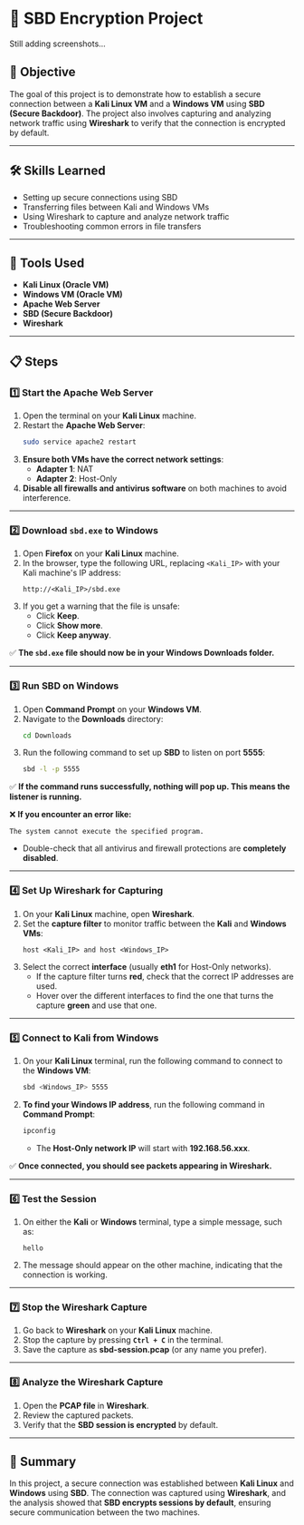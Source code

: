 # 🔐 SBD Encryption Project

Still adding screenshots...

## 📝 Objective
The goal of this project is to demonstrate how to establish a secure connection between a **Kali Linux VM** and a **Windows VM** using **SBD (Secure Backdoor)**. The project also involves capturing and analyzing network traffic using **Wireshark** to verify that the connection is encrypted by default.

---

## 🛠️ Skills Learned
- Setting up secure connections using SBD
- Transferring files between Kali and Windows VMs
- Using Wireshark to capture and analyze network traffic
- Troubleshooting common errors in file transfers

---

## 🧰 Tools Used
- **Kali Linux (Oracle VM)**
- **Windows VM (Oracle VM)**
- **Apache Web Server**
- **SBD (Secure Backdoor)**
- **Wireshark**

---

## 📋 Steps

### 1️⃣ Start the Apache Web Server
1. Open the terminal on your **Kali Linux** machine.
2. Restart the **Apache Web Server**:
   ```bash
   sudo service apache2 restart
   ```
3. **Ensure both VMs have the correct network settings**:
   - **Adapter 1**: NAT
   - **Adapter 2**: Host-Only
4. **Disable all firewalls and antivirus software** on both machines to avoid interference.

---

### 2️⃣ Download `sbd.exe` to Windows
1. Open **Firefox** on your **Kali Linux** machine.
2. In the browser, type the following URL, replacing `<Kali_IP>` with your Kali machine's IP address:
   ```
   http://<Kali_IP>/sbd.exe
   ```
3. If you get a warning that the file is unsafe:
   - Click **Keep**.
   - Click **Show more**.
   - Click **Keep anyway**.

✅ **The `sbd.exe` file should now be in your Windows Downloads folder.**

---

### 3️⃣ Run SBD on Windows
1. Open **Command Prompt** on your **Windows VM**.
2. Navigate to the **Downloads** directory:
   ```cmd
   cd Downloads
   ```
3. Run the following command to set up **SBD** to listen on port **5555**:
   ```cmd
   sbd -l -p 5555
   ```

✅ **If the command runs successfully, nothing will pop up. This means the listener is running.**

❌ **If you encounter an error like:**
   ```
   The system cannot execute the specified program.
   ```
   - Double-check that all antivirus and firewall protections are **completely disabled**.

---

### 4️⃣ Set Up Wireshark for Capturing
1. On your **Kali Linux** machine, open **Wireshark**.
2. Set the **capture filter** to monitor traffic between the **Kali** and **Windows VMs**:
   ```
   host <Kali_IP> and host <Windows_IP>
   ```
3. Select the correct **interface** (usually **eth1** for Host-Only networks).
   - If the capture filter turns **red**, check that the correct IP addresses are used.
   - Hover over the different interfaces to find the one that turns the capture **green** and use that one.

---

### 5️⃣ Connect to Kali from Windows
1. On your **Kali Linux** terminal, run the following command to connect to the **Windows VM**:
   ```bash
   sbd <Windows_IP> 5555
   ```
2. **To find your Windows IP address**, run the following command in **Command Prompt**:
   ```cmd
   ipconfig
   ```
   - The **Host-Only network IP** will start with **192.168.56.xxx**.

✅ **Once connected, you should see packets appearing in Wireshark.**

---

### 6️⃣ Test the Session
1. On either the **Kali** or **Windows** terminal, type a simple message, such as:
   ```
   hello
   ```
2. The message should appear on the other machine, indicating that the connection is working.

---

### 7️⃣ Stop the Wireshark Capture
1. Go back to **Wireshark** on your **Kali Linux** machine.
2. Stop the capture by pressing **`Ctrl + C`** in the terminal.
3. Save the capture as **sbd-session.pcap** (or any name you prefer).

---

### 8️⃣ Analyze the Wireshark Capture
1. Open the **PCAP file** in **Wireshark**.
2. Review the captured packets.
3. Verify that the **SBD session is encrypted** by default.

---

## 🎯 **Summary**
In this project, a secure connection was established between **Kali Linux** and **Windows** using **SBD**. The connection was captured using **Wireshark**, and the analysis showed that **SBD encrypts sessions by default**, ensuring secure communication between the two machines.


